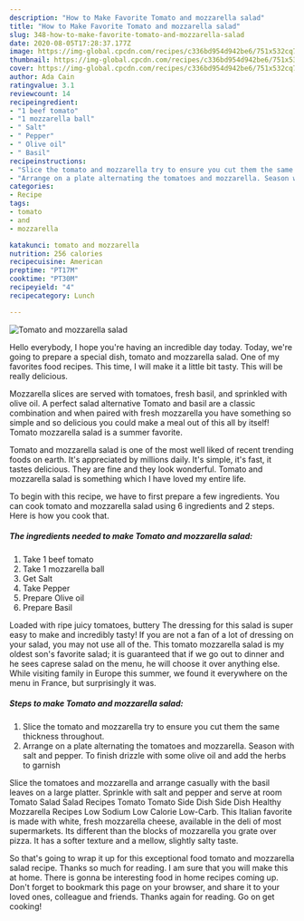 ```yaml
---
description: "How to Make Favorite Tomato and mozzarella salad"
title: "How to Make Favorite Tomato and mozzarella salad"
slug: 348-how-to-make-favorite-tomato-and-mozzarella-salad
date: 2020-08-05T17:28:37.177Z
image: https://img-global.cpcdn.com/recipes/c336bd954d942be6/751x532cq70/tomato-and-mozzarella-salad-recipe-main-photo.jpg
thumbnail: https://img-global.cpcdn.com/recipes/c336bd954d942be6/751x532cq70/tomato-and-mozzarella-salad-recipe-main-photo.jpg
cover: https://img-global.cpcdn.com/recipes/c336bd954d942be6/751x532cq70/tomato-and-mozzarella-salad-recipe-main-photo.jpg
author: Ada Cain
ratingvalue: 3.1
reviewcount: 14
recipeingredient:
- "1 beef tomato"
- "1 mozzarella ball"
- " Salt"
- " Pepper"
- " Olive oil"
- " Basil"
recipeinstructions:
- "Slice the tomato and mozzarella try to ensure you cut them the same thickness throughout."
- "Arrange on a plate alternating the tomatoes and mozzarella. Season with salt and pepper. To finish drizzle with some olive oil and add the herbs to garnish"
categories:
- Recipe
tags:
- tomato
- and
- mozzarella

katakunci: tomato and mozzarella 
nutrition: 256 calories
recipecuisine: American
preptime: "PT17M"
cooktime: "PT30M"
recipeyield: "4"
recipecategory: Lunch

---
```



![Tomato and mozzarella salad](https://img-global.cpcdn.com/recipes/c336bd954d942be6/751x532cq70/tomato-and-mozzarella-salad-recipe-main-photo.jpg)

Hello everybody, I hope you're having an incredible day today. Today, we're going to prepare a special dish, tomato and mozzarella salad. One of my favorites food recipes. This time, I will make it a little bit tasty. This will be really delicious.

Mozzarella slices are served with tomatoes, fresh basil, and sprinkled with olive oil. A perfect salad alternative Tomato and basil are a classic combination and when paired with fresh mozzarella you have something so simple and so delicious you could make a meal out of this all by itself! Tomato mozzarella salad is a summer favorite.

Tomato and mozzarella salad is one of the most well liked of recent trending foods on earth. It's appreciated by millions daily. It's simple, it's fast, it tastes delicious. They are fine and they look wonderful. Tomato and mozzarella salad is something which I have loved my entire life.


To begin with this recipe, we have to first prepare a few ingredients. You can cook tomato and mozzarella salad using 6 ingredients and 2 steps. Here is how you cook that.

<!--inarticleads1-->

##### The ingredients needed to make Tomato and mozzarella salad:

1. Take 1 beef tomato
1. Take 1 mozzarella ball
1. Get  Salt
1. Take  Pepper
1. Prepare  Olive oil
1. Prepare  Basil


Loaded with ripe juicy tomatoes, buttery The dressing for this salad is super easy to make and incredibly tasty! If you are not a fan of a lot of dressing on your salad, you may not use all of the. This tomato mozzarella salad is my oldest son&#39;s favorite salad; it is guaranteed that if we go out to dinner and he sees caprese salad on the menu, he will choose it over anything else. While visiting family in Europe this summer, we found it everywhere on the menu in France, but surprisingly it was. 

<!--inarticleads2-->

##### Steps to make Tomato and mozzarella salad:

1. Slice the tomato and mozzarella try to ensure you cut them the same thickness throughout.
1. Arrange on a plate alternating the tomatoes and mozzarella. Season with salt and pepper. To finish drizzle with some olive oil and add the herbs to garnish


Slice the tomatoes and mozzarella and arrange casually with the basil leaves on a large platter. Sprinkle with salt and pepper and serve at room Tomato Salad Salad Recipes Tomato Tomato Side Dish Side Dish Healthy Mozzarella Recipes Low Sodium Low Calorie Low-Carb. This Italian favorite is made with white, fresh mozzarella cheese, available in the deli of most supermarkets. Its different than the blocks of mozzarella you grate over pizza. It has a softer texture and a mellow, slightly salty taste. 

So that's going to wrap it up for this exceptional food tomato and mozzarella salad recipe. Thanks so much for reading. I am sure that you will make this at home. There is gonna be interesting food in home recipes coming up. Don't forget to bookmark this page on your browser, and share it to your loved ones, colleague and friends. Thanks again for reading. Go on get cooking!
